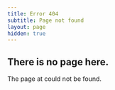 ```yaml
---
title: Error 404
subtitle: Page not found
layout: page
hidden: true
---
```


## There is no page here.

The page at could not be found.
